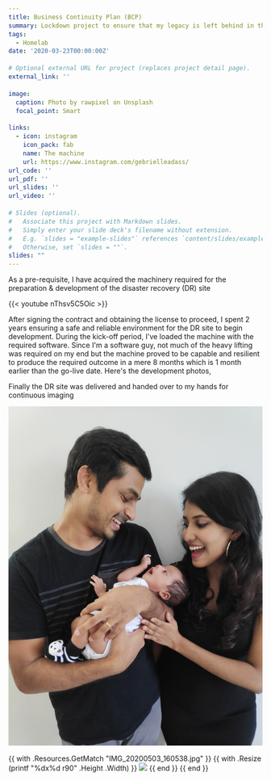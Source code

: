 ```yaml
---
title: Business Continuity Plan (BCP)
summary: Lockdown project to ensure that my legacy is left behind in the event of any distruptive incidents 
tags:
  - Homelab
date: '2020-03-23T00:00:00Z'

# Optional external URL for project (replaces project detail page).
external_link: ''

image:
  caption: Photo by rawpixel on Unsplash
  focal_point: Smart

links:
  - icon: instagram
    icon_pack: fab
    name: The machine
    url: https://www.instagram.com/gebrielleadass/
url_code: ''
url_pdf: ''
url_slides: ''
url_video: ''

# Slides (optional).
#   Associate this project with Markdown slides.
#   Simply enter your slide deck's filename without extension.
#   E.g. `slides = "example-slides"` references `content/slides/example-slides.md`.
#   Otherwise, set `slides = ""`.
slides: ""
---
```


As a pre-requisite, I have acquired the machinery required for the preparation & development of the disaster recovery (DR) site

{{< youtube nThsv5C5Oic >}}

After signing the contract and obtaining the license to proceed, I spent 2 years ensuring a safe and reliable environment for the DR site to begin development. During the kick-off period, I've loaded the machine with the required software. Since I'm a software guy, not much of the heavy lifting was required on my end but the machine proved to be capable and resilient to produce the required outcome in a mere 8 months which is 1 month earlier than the go-live date. Here's the development photos,

Finally the DR site was delivered and handed over to my hands for continuous imaging

![Photo with baby](IMG_20200503_160538.jpg "Photo of baby Adriel")

{{ with .Resources.GetMatch "IMG_20200503_160538.jpg" }}
  {{ with .Resize (printf "%dx%d r90" .Height .Width) }}
    <img src="{{ .RelPermalink }}" width="{{ .Width }}" height="{{ .Height }}">
  {{ end }}
{{ end }}